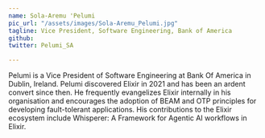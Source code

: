 ```yaml
---
name: Sola-Aremu 'Pelumi
pic_url: "/assets/images/Sola-Aremu_Pelumi.jpg"
tagline: Vice President, Software Engineering, Bank of America
github:
twitter: Pelumi_SA

---
```

Pelumi is a Vice President of Software Engineering at Bank Of America in Dublin, Ireland. Pelumi discovered Elixir in 2021 and has been an ardent convert since then. He frequently evangelizes Elixir internally in his organisation and encourages the adoption of BEAM and OTP principles for developing fault-tolerant applications. His contributions to the Elixir ecosystem include Whisperer: A Framework for Agentic AI workflows in Elixir.
